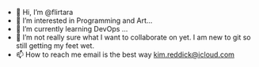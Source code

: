 - 👋 Hi, I’m @flirtara
- 👀 I’m interested in Programming and Art...
- 🌱 I’m currently learning DevOps ...
- 💞️ I’m not really sure what I want to collaborate on yet.  I am new to git so still getting my feet wet.
- 📫 How to reach me email is the best way kim.reddick@icloud.com

<!---
flirtara/flirtara is a ✨ special ✨ repository because its `README.md` (this file) appears on your GitHub profile.
You can click the Preview link to take a look at your changes.
--->
